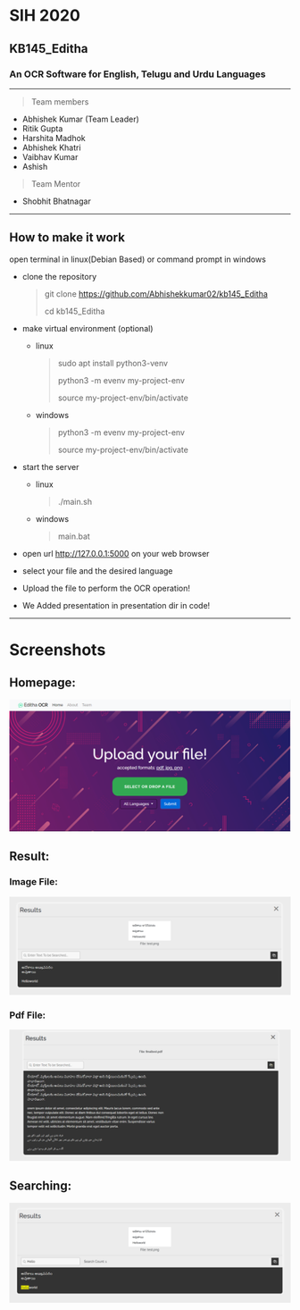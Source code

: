 # SIH 2020
## KB145_Editha
### An OCR Software for English, Telugu and Urdu Languages
---
> Team members
* Abhishek Kumar (Team Leader)
* Ritik Gupta
* Harshita Madhok
* Abhishek Khatri
* Vaibhav Kumar
* Ashish

> Team Mentor
* Shobhit Bhatnagar

---
## How to make it work

open terminal in linux(Debian Based) or command prompt in windows

* clone the repository
	> git clone https://github.com/Abhishekkumar02/kb145_Editha
	>
	> cd kb145_Editha

* make virtual environment (optional)
	* linux
		> sudo apt install python3-venv
		>
		> python3 -m evenv my-project-env
		>
		> source my-project-env/bin/activate
	* windows
		> python3 -m evenv my-project-env
		>
		> source my-project-env/bin/activate

* start the server
	* linux
		> ./main.sh
	* windows
		> main.bat

* open url http://127.0.0.1:5000 on your web browser

* select your file and the desired language

* Upload the file to perform the OCR operation! 

* We Added presentation in presentation dir in code!  

---

# Screenshots

## Homepage:

![HOME](screenshots/homepage.png)

## Result:

### Image File:

![ResultImg](screenshots/result_image.png)

### Pdf File:

![ResultPdf](screenshots/result_pdf.jpeg)

## Searching:

![SearchImg](screenshots/search_image.png)




